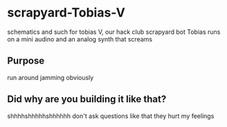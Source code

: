 # scrapyard-Tobias-V
schematics and such for tobias V, our hack club scrapyard bot
Tobias runs on a mini audino and an analog synth that screams

## Purpose
run around jamming obviously
## Did why are you building it like that?
shhhhshhhhhshhhhhh don't ask questions like that they hurt my feelings
